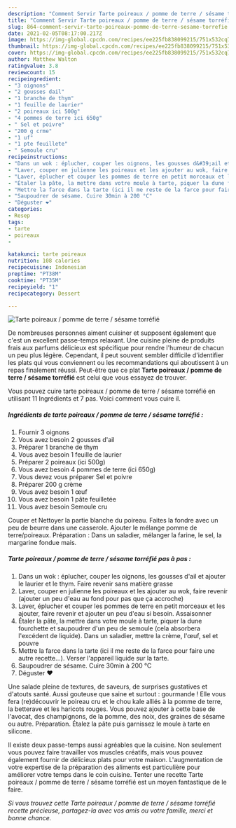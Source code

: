 ```yaml
---
description: "Comment Servir Tarte poireaux / pomme de terre / sésame torréfié"
title: "Comment Servir Tarte poireaux / pomme de terre / sésame torréfié"
slug: 864-comment-servir-tarte-poireaux-pomme-de-terre-sesame-torrefie
date: 2021-02-05T08:17:00.217Z
image: https://img-global.cpcdn.com/recipes/ee225fb838099215/751x532cq70/tarte-poireaux-pomme-de-terre-sesame-torrefie-photo-principale-de-la-recette.jpg
thumbnail: https://img-global.cpcdn.com/recipes/ee225fb838099215/751x532cq70/tarte-poireaux-pomme-de-terre-sesame-torrefie-photo-principale-de-la-recette.jpg
cover: https://img-global.cpcdn.com/recipes/ee225fb838099215/751x532cq70/tarte-poireaux-pomme-de-terre-sesame-torrefie-photo-principale-de-la-recette.jpg
author: Matthew Walton
ratingvalue: 3.8
reviewcount: 15
recipeingredient:
- "3 oignons"
- "2 gousses dail"
- "1 branche de thym"
- "1 feuille de laurier"
- "2 poireaux ici 500g"
- "4 pommes de terre ici 650g"
- " Sel et poivre"
- "200 g crme"
- "1 uf"
- "1 pte feuillete"
- " Semoule cru"
recipeinstructions:
- "Dans un wok : éplucher, couper les oignons, les gousses d&#39;ail et ajouter le laurier et le thym. Faire revenir sans matière grasse"
- "Laver, couper en julienne les poireaux et les ajouter au wok, faire revenir (ajouter un peu d&#39;eau au fond pour pas que ça accroche)"
- "Laver, éplucher et couper les pommes de terre en petit morceaux et les ajouter, faire revenir et ajouter un peu d&#39;eau si besoin. Assaisonner"
- "Étaler la pâte, la mettre dans votre moule à tarte, piquer la dune fourchette et saupoudrer d&#39;un peu de semoule (cela absorbera l&#39;excédent de liquide). Dans un saladier, mettre la crème, l&#39;œuf, sel et pouvre"
- "Mettre la farce dans la tarte (ici il me reste de la farce pour faire une autre recette...). Verser l&#39;appareil liquide sur la tarte."
- "Saupoudrer de sésame. Cuire 30min à 200 °C"
- "Déguster ❤️"
categories:
- Resep
tags:
- tarte
- poireaux
- 

katakunci: tarte poireaux  
nutrition: 108 calories
recipecuisine: Indonesian
preptime: "PT38M"
cooktime: "PT35M"
recipeyield: "1"
recipecategory: Dessert

---
```



![Tarte poireaux / pomme de terre / sésame torréfié](https://img-global.cpcdn.com/recipes/ee225fb838099215/751x532cq70/tarte-poireaux-pomme-de-terre-sesame-torrefie-photo-principale-de-la-recette.jpg)

De nombreuses personnes aiment cuisiner et supposent également que c'est un excellent passe-temps relaxant. Une cuisine pleine de produits frais aux parfums délicieux est spécifique pour rendre l'humeur de chacun un peu plus légère. Cependant, il peut souvent sembler difficile d'identifier les plats qui vous conviennent ou les recommandations qui aboutissent à un repas finalement réussi. Peut-être que ce plat <strong> Tarte poireaux / pomme de terre / sésame torréfié </strong> est celui que vous essayez de trouver.

<!--inarticleads1-->

Vous pouvez cuire tarte poireaux / pomme de terre / sésame torréfié en utilisant 11 Ingrédients et 7 pas. Voici comment vous cuire il.

##### Ingrédients de tarte poireaux / pomme de terre / sésame torréfié :

1. Fournir 3 oignons
1. Vous avez besoin 2 gousses d&#39;ail
1. Préparer 1 branche de thym
1. Vous avez besoin 1 feuille de laurier
1. Préparer 2 poireaux (ici 500g)
1. Vous avez besoin 4 pommes de terre (ici 650g)
1. Vous devez vous préparer  Sel et poivre
1. Préparer 200 g crème
1. Vous avez besoin 1 œuf
1. Vous avez besoin 1 pâte feuilletée
1. Vous avez besoin  Semoule cru


Couper et Nettoyer la partie blanche du poireau. Faites la fondre avec un peu de beurre dans une casserole. Ajouter le mélange pomme de terre/poireaux. Préparation : Dans un saladier, mélanger la farine, le sel, la margarine fondue mais. 

<!--inarticleads2-->

##### Tarte poireaux / pomme de terre / sésame torréfié pas à pas :

1. Dans un wok : éplucher, couper les oignons, les gousses d&#39;ail et ajouter le laurier et le thym. Faire revenir sans matière grasse
1. Laver, couper en julienne les poireaux et les ajouter au wok, faire revenir (ajouter un peu d&#39;eau au fond pour pas que ça accroche)
1. Laver, éplucher et couper les pommes de terre en petit morceaux et les ajouter, faire revenir et ajouter un peu d&#39;eau si besoin. Assaisonner
1. Étaler la pâte, la mettre dans votre moule à tarte, piquer la dune fourchette et saupoudrer d&#39;un peu de semoule (cela absorbera l&#39;excédent de liquide). Dans un saladier, mettre la crème, l&#39;œuf, sel et pouvre
1. Mettre la farce dans la tarte (ici il me reste de la farce pour faire une autre recette...). Verser l&#39;appareil liquide sur la tarte.
1. Saupoudrer de sésame. Cuire 30min à 200 °C
1. Déguster ❤️


Une salade pleine de textures, de saveurs, de surprises gustatives et d&#39;atouts santé. Aussi gouteuse que saine et surtout : gourmande ! Elle vous fera (re)découvrir le poireau cru et le chou kale alliés à la pomme de terre, la betterave et les haricots rouges. Vous pouvez ajouter à cette base de l&#39;avocat, des champignons, de la pomme, des noix, des graines de sésame ou autre. Préparation. Étalez la pâte puis garnissez le moule à tarte en silicone. 

<!--inarticleads1-->

<p>
Il existe deux passe-temps aussi agréables que la cuisine. Non seulement vous pouvez faire travailler vos muscles créatifs, mais vous pouvez également fournir de délicieux plats pour votre maison. L'augmentation de votre expertise de la préparation des aliments est particulière pour améliorer votre temps dans le coin cuisine. Tenter une recette Tarte poireaux / pomme de terre / sésame torréfié est un moyen fantastique de le faire.
</p>

<p>
<i>Si vous trouvez cette Tarte poireaux / pomme de terre / sésame torréfié recette précieuse, partagez-la avec vos amis ou votre famille, merci et bonne chance.</i>
</p>
